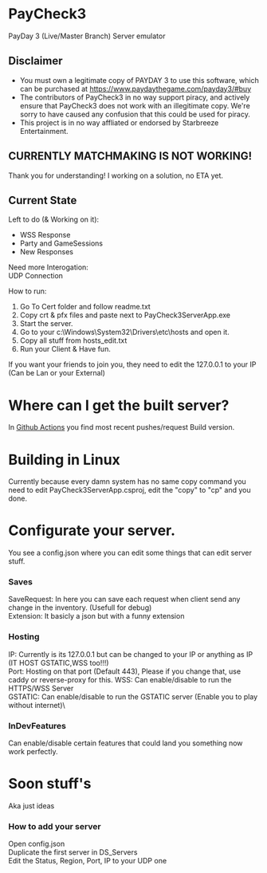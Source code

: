 # PayCheck3
PayDay 3 (Live/Master Branch) Server emulator

## Disclaimer
 - You must own a legitimate copy of PAYDAY 3 to use this software, which can be purchased
at https://www.paydaythegame.com/payday3/#buy
 - The contributors of PayCheck3 in no way support piracy, and actively ensure that PayCheck3
does not work with an illegitimate copy. We're sorry to have caused any confusion that
this could be used for piracy.
 - This project is in no way affliated or endorsed by Starbreeze Entertainment.

## CURRENTLY MATCHMAKING IS NOT WORKING!
Thank you for understanding! I working on a solution, no ETA yet.

## Current State
Left to do (& Working on it):
- WSS Response
- Party and GameSessions
- New Responses

Need more Interogation:\
UDP Connection

How to run:
1. Go To Cert folder and follow readme.txt
2. Copy crt & pfx files and paste next to PayCheck3ServerApp.exe
3. Start the server.
4. Go to your c:\Windows\System32\Drivers\etc\hosts and open it.
5. Copy all stuff from hosts_edit.txt
6. Run your Client & Have fun.

If you want your friends to join you, they need to edit the 127.0.0.1 to your IP (Can be Lan or your External)

# Where can I get the built server?
In [Github Actions](https://github.com/SlejmUr/PayCheck3/actions) you find most recent pushes/request Build version.

# Building in Linux
Currently because every damn system has no same copy command you need to edit PayCheck3ServerApp.csproj, edit the "copy" to "cp" and you done.

# Configurate your server.
You see a config.json where you can edit some things that can edit server stuff.

### Saves
SaveRequest: In here you can save each request when client send any change in the inventory. (Usefull for debug)\
Extension: It basicly a json but with a funny extension

### Hosting
IP: Currently is its 127.0.0.1 but can be changed to your IP or anything as IP (IT HOST GSTATIC,WSS too!!!)\
Port: Hosting on that port (Default 443), Please if you change that, use caddy or reverse-proxy for this. 
WSS: Can enable/disable to run the HTTPS/WSS Server\
GSTATIC: Can enable/disable to run the GSTATIC server (Enable you to play without internet)\

### InDevFeatures
Can enable/disable certain features that could land you something now work perfectly.

# Soon stuff's
Aka just ideas

### How to add your server
Open config.json\
Duplicate the first server in DS_Servers\
Edit the Status, Region, Port, IP to your UDP one


 
